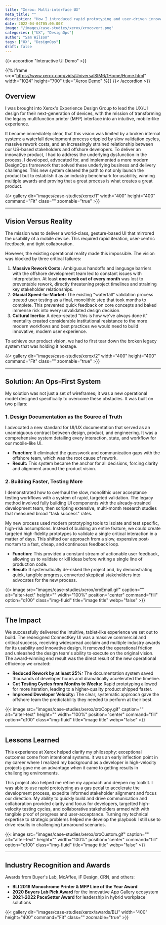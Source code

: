 ```yaml
---
title: "Xerox: Multi-interface UX"
meta_title: ""
description: "How I introduced rapid prototyping and user-driven innovation at a legacy company, resulting in award-winning products."
date: 2022-04-04T05:00:00Z
image: "/images/case-studies/xerox/xrxcovert.png"
categories: ["UX", "DesignOps"]
author: "Sam Wilson"
tags: ["UX", "DesignOps"]
draft: false
---
```

{{< accordion "Interactive UI Demo" >}}

{{% iframe 
    src="https://www.xerox.com/vids/UniversalSIM6/1Home/Home.html" 
    width="1024" 
    height="700" 
    title="Xerox Demo" %}}
{{< /accordion >}}

## Overview

I was brought into Xerox's Experience Design Group to lead the UX/UI design for their next-generation of devices, with the mission of transforming the legacy multifunction printer (MFP) interface into an intuitive, mobile-like experience.

It became immediately clear, that this vision was limited by a broken internal system: a waterfall development process crippled by slow validation cycles, massive rework costs, and an increasingly strained relationship between our US-based stakeholders and offshore developers. To deliver an innovative product, I had to address the underlying dysfunction in the process. I developed, advocated for, and implemented a more modern DesignOps framework that solved these underlying business and delivery challenges. This new system cleared the path to not only launch the product but to establish it as an industry benchmark for usability, winning multiple awards and proving that a great process is what creates a great product.

{{< gallery dir="images/case-studies/xerox/1"
    width="400"
    height="400"
    command="Fit"
    class=""
    zoomable="true" >}}

---

## Vision Versus Reality

The mission was to deliver a world-class, gesture-based UI that mirrored the usability of a mobile device. This required rapid iteration, user-centric feedback, and tight collaboration.

However, the existing operational reality made this impossible. The vision was blocked by three critical failures:

1. **Massive Rework Costs:** Ambiguous handoffs and language barriers with the offshore development team led to constant issues with interpretation. At least **one week out of every month** was lost to preventable rework, directly threatening project timelines and straining key stakeholder relationships.
2. **Glacial Speed-to-Market:** The existing "waterfall" validation process treated user testing as a final, monolithic step that took months to complete. This prevented quick feedback on core concepts and baked immense risk into every unvalidated design decision.
3. **Cultural Inertia:** A deep-seated "this is how we've always done it" mentality created considerable institutional resistance to the more modern workflows and best practices we would need to build innovative, modern user experience.

To achieve our product vision, we had to first tear down the broken legacy system that was holding it hostage.

{{< gallery dir="images/case-studies/xerox/2"
    width="400"
    height="400"
    command="Fit"
    class=""
    zoomable="true" >}}

---

## Solution: An Ops-First System

My solution was not just a set of wireframes; it was a new operational model designed specifically to overcome these obstacles. It was built on two pillars:

### 1. Design Documentation as the Source of Truth

I advocated a new standard for UI/UX documentation that served as an unambiguous contract between design, product, and engineering. It was a comprehensive system detailing every interaction, state, and workflow for our mobile-like UI.

- **Function:** It eliminated the guesswork and communication gaps with the offshore team, which was the root cause of rework.
- **Result:** This system became the anchor for all decisions, forcing clarity and alignment around the product vision.

### 2. Building Faster, Testing More

I demonstrated how to overhaul the slow, monolithic user acceptance testing workflows with a system of rapid, targeted validation. The legacy method involved fully building UI components with the already-strained development team, then scripting extensive, multi-month research studies that measured broad "task success" rates.

My new process used modern prototyping tools to isolate and test specific, high-risk assumptions. Instead of building an entire feature, we could create targeted high-fidelity prototypes to validate a single critical interaction in a matter of days. This shifted our approach from a slow, expensive post-mortem to a fast, cheap, and continuous feedback loop.

- **Function:** This provided a constant stream of actionable user feedback, allowing us to validate or kill ideas before writing a single line of production code.
- **Result:** It systematically de-risked the project and, by demonstrating quick, tangible progress, converted skeptical stakeholders into advocates for the new process.

{{< image src="images/case-studies/xerox/xrxEmail.gif" caption="" alt="alter-text" height="" width="100%" position="center" command="fill" option="q100" class="img-fluid" title="image title"  webp="false" >}}

---

## The Impact

We successfully delivered the intuitive, tablet-like experience we set out to build. The redesigned ConnectKey UI was a massive commercial and critical success, receiving widespread acclaim and multiple industry awards for its usability and innovative design. It removed the operational friction and unleashed the design team's ability to execute on the original vision. The award-winning end result  was the direct result of the new operational efficiency we created:

- **Reduced Rework by at least 25%:** The documentation system saved thousands of developer hours and dramatically accelerated the timeline.
- **Cut Testing Cycles from Months to Weeks:** Rapid prototyping allowed for more iteration, leading to a higher-quality product shipped faster.
- **Improved Developer Velocity:** The clear, systematic approach gave the offshore team the predictability they needed to perform at their best.

{{< image src="images/case-studies/xerox/xrxCopy.gif" caption="" alt="alter-text" height="" width="100%" position="center" command="fill" option="q100" class="img-fluid" title="image title"  webp="false" >}}

---

## Lessons Learned


This experience at Xerox helped clarify my philosophy: exceptional outcomes come from intentional systems. It was an early inflection point in my career where I realized my background as a developer in high-velocity projects gave me an advantage when it came to getting results in challenging environments.

This project also helped me refine my approach and deepen my toolkit. I was able to use rapid prototyping as a gas pedal to accelerate the development process, expedite informed stakeholder alignment and focus our direction. My ability to quickly build and drive communication and collaboration provided clarity and focus for developers, targetted high-velocity testing cycles, and collaborative stakeholders armed with with tangible proof of progress and user-acceptance. Turning my technical expertise to strategic problems helped me develop the playbook I still use to drive results in challenging turnaround scenarios.

{{< image src="images/case-studies/xerox/xrxCustom.gif" caption="" alt="alter-text" height="" width="100%" position="center" command="fill" option="q100" class="img-fluid" title="image title"  webp="false" >}}

---

## Industry Recognition and Awards

Awards from Buyer's Lab, McAffee, iF Design, CRN, and others:

- **BLI 2018 Monochrome Printer & MFP Line of the Year Award**
- **2020 Buyers Lab Pick Award** for the innovative App Gallery ecosystem
- **2021-2022 PaceSetter Award** for leadership in hybrid workplace solutions


{{< gallery dir="images/case-studies/xerox/awards/BLI"
    width="400"
    height="400"
    command="Fit"
    class=""
    zoomable="true" >}}
